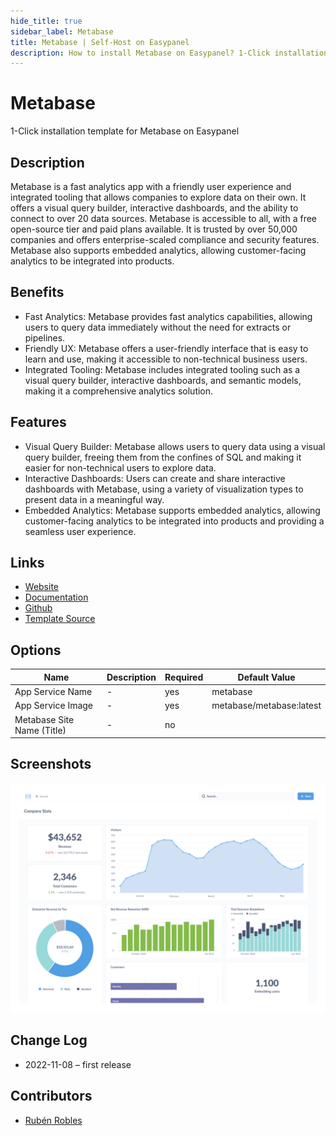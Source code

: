 ```yaml
---
hide_title: true
sidebar_label: Metabase
title: Metabase | Self-Host on Easypanel
description: How to install Metabase on Easypanel? 1-Click installation template for Metabase on Easypanel
---
```


<!-- generated -->

# Metabase

1-Click installation template for Metabase on Easypanel

## Description

Metabase is a fast analytics app with a friendly user experience and integrated tooling that allows companies to explore data on their own. It offers a visual query builder, interactive dashboards, and the ability to connect to over 20 data sources. Metabase is accessible to all, with a free open-source tier and paid plans available. It is trusted by over 50,000 companies and offers enterprise-scaled compliance and security features. Metabase also supports embedded analytics, allowing customer-facing analytics to be integrated into products.

## Benefits

- Fast Analytics: Metabase provides fast analytics capabilities, allowing users to query data immediately without the need for extracts or pipelines.
- Friendly UX: Metabase offers a user-friendly interface that is easy to learn and use, making it accessible to non-technical business users.
- Integrated Tooling: Metabase includes integrated tooling such as a visual query builder, interactive dashboards, and semantic models, making it a comprehensive analytics solution.

## Features

- Visual Query Builder: Metabase allows users to query data using a visual query builder, freeing them from the confines of SQL and making it easier for non-technical users to explore data.
- Interactive Dashboards: Users can create and share interactive dashboards with Metabase, using a variety of visualization types to present data in a meaningful way.
- Embedded Analytics: Metabase supports embedded analytics, allowing customer-facing analytics to be integrated into products and providing a seamless user experience.

## Links

- [Website](https://www.metabase.com/)
- [Documentation](https://www.metabase.com/docs/latest/)
- [Github](https://github.com/metabase/metabase/)
- [Template Source](https://github.com/easypanel-io/templates/tree/main/templates/metabase)

## Options

Name | Description | Required | Default Value
-|-|-|-
App Service Name | - | yes | metabase
App Service Image | - | yes | metabase/metabase:latest
Metabase Site Name (Title) | - | no | 

## Screenshots

![Metabase Screenshot](./assets/screenshot.png)

## Change Log

- 2022-11-08 – first release

## Contributors

- [Rubén Robles](https://github.com/D8vjork)
